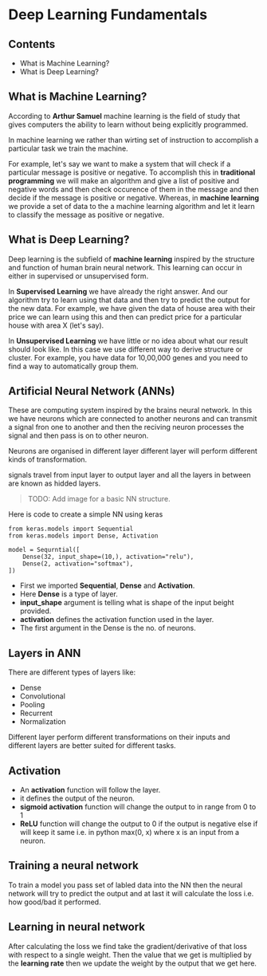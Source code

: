 # Deep Learning Fundamentals

## Contents

- What is Machine Learning?
- What is Deep Learning?

## What is Machine Learning?

According to **Arthur Samuel** machine learning is the field of study that gives computers the ability to learn without being explicitly programmed.
  
In machine learning we rather than wirting set of instruction to accomplish a particular task we train the machine.
  
For example, let's say we want to make a system that will check if a particular message is positive or negative. To accomplish this in **traditional programming** we will make an algorithm and give a list of positive and negative words and then check occurence of them in the message and then decide if the message is positive or negative. Whereas, in **machine learning** we provide a set of data to the a machine learning algorithm and let it learn to classify the message as positive or negative.

## What is Deep Learning?

Deep learning is the subfield of **machine learning** inspired by the structure and function of human brain neural network. This learning can occur in either in supervised or unsupervised form.

In **Supervised Learning** we have already the right answer. And our algorithm try to learn using that data and then try to predict the output for the new data. For example, we have given the data of house area with their price we can learn using this and then can predict price for a particular house with area X (let's say).

In **Unsupervised Learning** we have little or no idea about what our result should look like. In this case we use different way to derive structure or cluster. For example, you have data for 10,00,000 genes and you need to find a way to automatically group them.

## Artificial Neural Network (ANNs)

These are computing system inspired by the brains neural network. In this we have neurons which are connected to another neurons and can transmit a signal fron one to another and then the reciving neuron processes the signal and then pass is on to other neuron.

Neurons are organised in different layer different layer will perform different kinds of transformation.

signals travel from input layer to output layer and all the layers in between are known as hidded layers.

> TODO: Add image for a basic NN structure.

Here is code to create a simple NN using keras

```
from keras.models import Sequential
from keras.models import Dense, Activation

model = Sequrntial([
    Dense(32, input_shape=(10,), activation="relu"),
    Dense(2, activation="softmax"),
])
```

- First we imported **Sequential**, **Dense** and **Activation**.
- Here **Dense** is a type of layer.
- **input_shape** argument is telling what is shape of the input beight provided.
- **activation** defines the activation function used in the layer.
- The first argument in the Dense is the no. of neurons.

## Layers in ANN

There are different types of layers like:

- Dense
- Convolutional
- Pooling
- Recurrent
- Normalization

Different layer perform different transformations on their inputs and different layers are better suited for different tasks.

## Activation

- An **activation** function will follow the layer.
- it defines the output of the neuron.
- **sigmoid activation** function will change the output to in range from 0 to 1
- **ReLU** function will change the output to 0 if the output is negative else if will keep it same i.e. in python max(0, x) where x is an input from a neuron.

## Training a neural network

To train a model you pass set of labled data into the NN then the neural network will try to predict the output and at last it will calculate the loss i.e. how good/bad it performed.

## Learning in neural network

After calculating the loss we find take the gradient/derivative of that loss with respect to a single weight. Then the value that we get is multiplied by the **learning rate** then we update the weight by the output that we get here.